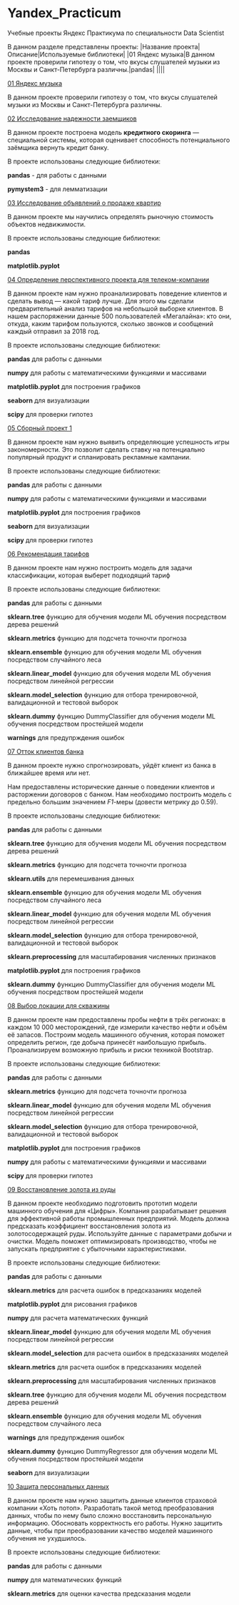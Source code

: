 # Yandex_Practicum

Учебные проекты Яндекс Практикума по специальности Data Scientist

В данном разделе представлены проекты:
|Название проекта|Описание|Используемые библиотеки|
|01 Яндекс музыка|В данном проекте проверили гипотезу о том, что вкусы слушателей музыки из Москвы и Санкт-Петербурга различны.|pandas|
||||

[01 Яндекс музыка](https://github.com/DEDMOPO3PEAHIMATOP/Yandex_Practicum/blob/main/01_%D0%AF%D0%BD%D0%B4%D0%B5%D0%BA%D1%81_%D0%9C%D1%83%D0%B7%D1%8B%D0%BA%D0%B0.ipynb)

В данном проекте проверили гипотезу о том, что вкусы слушателей музыки из Москвы и Санкт-Петербурга различны.

[02 Исследование надежности заемщиков](https://github.com/DEDMOPO3PEAHIMATOP/Yandex_Practicum/blob/main/02_%D0%98%D1%81%D1%81%D0%BB%D0%B5%D0%B4%D0%BE%D0%B2%D0%B0%D0%BD%D0%B8%D0%B5_%D0%BD%D0%B0%D0%B4%D1%91%D0%B6%D0%BD%D0%BE%D1%81%D1%82%D0%B8_%D0%B7%D0%B0%D1%91%D0%BC%D1%89%D0%B8%D0%BA%D0%BE%D0%B2.ipynb)

В данном проекте построена модель **кредитного скоринга** — специальной системы, которая оценивает способность потенциального заёмщика вернуть кредит банку.

В проекте использованы следующие библиотеки:

<b>pandas</b> - для работы с данными

<b>pymystem3</b> - для лемматизации

[03 Исследование объявлений о продаже квартир](https://github.com/DEDMOPO3PEAHIMATOP/Yandex_Practicum/blob/main/03_%D0%98%D1%81%D1%81%D0%BB%D0%B5%D0%B4%D0%BE%D0%B2%D0%B0%D0%BD%D0%B8%D0%B5_%D0%BE%D0%B1%D1%8A%D1%8F%D0%B2%D0%BB%D0%B5%D0%BD%D0%B8%D0%B9_%D0%BE_%D0%BF%D1%80%D0%BE%D0%B4%D0%B0%D0%B6%D0%B5_%D0%BA%D0%B2%D0%B0%D1%80%D1%82%D0%B8%D1%80.ipynb)

В данном проекте мы научились определять рыночную стоимость объектов недвижимости.

В проекте использованы следующие библиотеки:

<b>pandas</b>

<b>matplotlib.pyplot</b>

[04 Определение перспективного проекта для телеком-компании](https://github.com/DEDMOPO3PEAHIMATOP/Yandex_Practicum/blob/main/04_%D0%9E%D0%BF%D1%80%D0%B5%D0%B4%D0%B5%D0%BB%D0%B5%D0%BD%D0%B8%D0%B5_%D0%BF%D0%B5%D1%80%D1%81%D0%BF%D0%B5%D0%BA%D1%82%D0%B8%D0%B2%D0%BD%D0%BE%D0%B3%D0%BE_%D0%BF%D1%80%D0%BE%D0%B5%D0%BA%D1%82%D0%B0_%D0%B4%D0%BB%D1%8F_%D1%82%D0%B5%D0%BB%D0%B5%D0%BA%D0%BE%D0%BC-%D0%BA%D0%BE%D0%BC%D0%BF%D0%B0%D0%BD%D0%B8%D0%B8.ipynb)

В данном проекте нам нужно проанализировать поведение клиентов и сделать вывод — какой тариф лучше. Для этого мы сделали предварительный анализ тарифов на небольшой выборке клиентов. В нашем распоряжении данные 500 пользователей «Мегалайна»: кто они, откуда, каким тарифом пользуются, сколько звонков и сообщений каждый отправил за 2018 год.

В проекте использованы следующие библиотеки:

<b>pandas</b> для работы с данными

<b>numpy</b> для работы с математическими функциями и массивами

<b>matplotlib.pyplot</b> для построения графиков

<b>seaborn</b> для визуализации

<b>scipy</b> для проверки гипотез

[05 Сборный проект 1](https://github.com/DEDMOPO3PEAHIMATOP/Yandex_Practicum/blob/main/05_%D0%A1%D0%B1%D0%BE%D1%80%D0%BD%D1%8B%D0%B9_%D0%BF%D1%80%D0%BE%D0%B5%D0%BA%D1%82_1.ipynb)

В данном проекте нам нужно выявить определяющие успешность игры закономерности. Это позволит сделать ставку на потенциально популярный продукт и спланировать рекламные кампании.

В проекте использованы следующие библиотеки:

<b>pandas</b> для работы с данными

<b>numpy</b> для работы с математическими функциями и массивами

<b>matplotlib.pyplot</b> для построения графиков

<b>seaborn</b> для визуализации

<b>scipy</b> для проверки гипотез

[06 Рекомендация тарифов](https://github.com/DEDMOPO3PEAHIMATOP/Yandex_Practicum/blob/main/06_%D0%A0%D0%B5%D0%BA%D0%BE%D0%BC%D0%B5%D0%BD%D0%B4%D0%B0%D1%86%D0%B8%D1%8F_%D1%82%D0%B0%D1%80%D0%B8%D1%84%D0%BE%D0%B2.ipynb)

В данном проекте нам нужно построить модель для задачи классификации, которая выберет подходящий тариф

В проекте использованы следующие библиотеки:

<b>pandas</b> для работы с данными

<b>sklearn.tree</b> функцию для обучения модели ML обучения посредством дерева решений

<b>sklearn.metrics</b> функцию для подсчета точночти прогноза

<b>sklearn.ensemble</b> функцию для обучения модели ML обучения посредством случайного леса

<b>sklearn.linear_model</b> функцию для обучения модели ML обучения посредством линейной регрессии

<b>sklearn.model_selection</b> функцию для отбора тренировочной, валидационной и тестовой выборок

<b>sklearn.dummy</b> функцию DummyClassifier для обучения модели ML обучения посредством проcтейшей модели

<b>warnings</b> для предупрждения ошибок

[07 Отток клиентов банка](https://github.com/DEDMOPO3PEAHIMATOP/Yandex_Practicum/blob/main/07_%D0%9E%D1%82%D1%82%D0%BE%D0%BA_%D0%BA%D0%BB%D0%B8%D0%B5%D0%BD%D1%82%D0%BE%D0%B2_%D0%B1%D0%B0%D0%BD%D0%BA%D0%B0.ipynb)

В данном проекте нужно спрогнозировать, уйдёт клиент из банка в ближайшее время или нет.

Нам предоставлены исторические данные о поведении клиентов и расторжении договоров с банком. Нам необходимо построить модель с предельно большим значением *F1*-меры (довести метрику до 0.59).

В проекте использованы следующие библиотеки:

<b>pandas</b> для работы с данными

<b>sklearn.tree</b> функцию для обучения модели ML обучения посредством дерева решений

<b>sklearn.metrics</b> функцию для подсчета точночти прогноза

<b>sklearn.utils</b> для перемешивания данных

<b>sklearn.ensemble</b> функцию для обучения модели ML обучения посредством случайного леса

<b>sklearn.linear_model</b> функцию для обучения модели ML обучения посредством линейной регрессии

<b>sklearn.model_selection</b> функцию для отбора тренировочной, валидационной и тестовой выборок

<b>sklearn.preprocessing</b> для масштабирования численных признаков

<b>matplotlib.pyplot</b> для построения графиков

<b>sklearn.dummy</b> функцию DummyClassifier для обучения модели ML обучения посредством проcтейшей модели

[08 Выбор локации для скважины](https://github.com/DEDMOPO3PEAHIMATOP/Yandex_Practicum/blob/main/08_%D0%92%D1%8B%D0%B1%D0%BE%D1%80_%D0%BB%D0%BE%D0%BA%D0%B0%D1%86%D0%B8%D0%B8_%D0%B4%D0%BB%D1%8F_%D1%81%D0%BA%D0%B2%D0%B0%D0%B6%D0%B8%D0%BD%D1%8B.ipynb)

В данном проекте нам предоставлены пробы нефти в трёх регионах: в каждом 10 000 месторождений, где измерили качество нефти и объём её запасов. Построим модель машинного обучения, которая поможет определить регион, где добыча принесёт наибольшую прибыль. Проанализируем возможную прибыль и риски техникой Bootstrap.

В проекте использованы следующие библиотеки:

<b>pandas</b> для работы с данными

<b>sklearn.metrics</b> функцию для подсчета точночти прогноза

<b>sklearn.linear_model</b> функцию для обучения модели ML обучения посредством линейной регрессии

<b>sklearn.model_selection</b> функцию для отбора тренировочной, валидационной и тестовой выборок

<b>matplotlib.pyplot</b> для построения графиков

<b>numpy</b> для работы с математическими функциями и массивами

<b>scipy</b> для проверки гипотез

[09 Восстановление золота из руды](https://github.com/DEDMOPO3PEAHIMATOP/Yandex_Practicum/blob/main/09_%D0%92%D0%BE%D1%81%D1%81%D1%82%D0%B0%D0%BD%D0%BE%D0%B2%D0%BB%D0%B5%D0%BD%D0%B8%D0%B5_%D0%B7%D0%BE%D0%BB%D0%BE%D1%82%D0%B0_%D0%B8%D0%B7_%D1%80%D1%83%D0%B4%D1%8B.ipynb)

В данном проекте необходимо подготовить прототип модели машинного обучения для «Цифры». Компания разрабатывает решения для эффективной работы промышленных предприятий.
Модель должна предсказать коэффициент восстановления золота из золотосодержащей руды. Используйте данные с параметрами добычи и очистки. 
Модель поможет оптимизировать производство, чтобы не запускать предприятие с убыточными характеристиками.

В проекте использованы следующие библиотеки:

<b>pandas</b> для работы с данными

<b>sklearn.metrics</b> для расчета ошибок в предсказаниях моделей

<b>matplotlib.pyplot</b> для рисования графиков

<b>numpy</b> для расчета математических функций

<b>sklearn.linear_model</b> функцию для обучения модели ML обучения посредством линейной регрессии

<b>sklearn.model_selection</b> для расчета ошибок в предсказаниях моделей

<b>sklearn.metrics</b> для расчета ошибок в предсказаниях моделей

<b>sklearn.preprocessing</b> для масштабирования численных признаков

<b>sklearn.tree</b> функцию для обучения модели ML обучения посредством дерева решений

<b>sklearn.ensemble</b> функцию для обучения модели ML обучения посредством случайного леса

<b>warnings</b> для предупрждения ошибок

<b>sklearn.dummy</b> функцию DummyRegressor для обучения модели ML обучения посредством проcтейшей модели

<b>seaborn</b> для визуализации

[10 Защита персональных данных](https://github.com/DEDMOPO3PEAHIMATOP/Yandex_Practicum/blob/main/10_%D0%97%D0%B0%D1%89%D0%B8%D1%82%D0%B0_%D0%BF%D0%B5%D1%80%D1%81%D0%BE%D0%BD%D0%B0%D0%BB%D1%8C%D0%BD%D1%8B%D1%85_%D0%B4%D0%B0%D0%BD%D0%BD%D1%8B%D1%85_%D0%BA%D0%BB%D0%B8%D0%B5%D0%BD%D1%82%D0%BE%D0%B2.ipynb)

В данном проекте нам нужно защитить данные клиентов страховой компании «Хоть потоп». Разработать такой метод преобразования данных, чтобы по нему было сложно восстановить персональную информацию. Обосновать корректность его работы. Нужно защитить данные, чтобы при преобразовании качество моделей машинного обучения не ухудшилось.

В проекте использованы следующие библиотеки:

<b>pandas</b> для работы с данными

<b>numpy</b> для математических функций

<b>sklearn.metrics</b> для оценки качества предсказания модели
